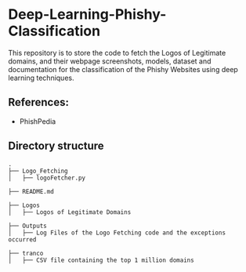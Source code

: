 # Deep-Learning-Phishy-Classification
This repository is to store the code to fetch the Logos of Legitimate domains, and their webpage screenshots, models, dataset and documentation for the classification of the Phishy Websites using deep learning techniques.

## References:
- PhishPedia

## Directory structure
```
.
├── Logo_Fetching
│   ├── logoFetcher.py

├── README.md

├── Logos
│   ├── Logos of Legitimate Domains

├── Outputs
│   ├── Log Files of the Logo Fetching code and the exceptions occurred

├── tranco
│   ├── CSV file containing the top 1 million domains

```